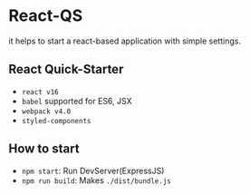 # React-QS
it helps to start a react-based application with simple settings.
## React Quick-Starter
- `react v16`
- `babel` supported for ES6, JSX
- `webpack v4.0`
- `styled-components`

## How to start
 - `npm start`: Run DevServer(ExpressJS)
 - `npm run build`: Makes `./dist/bundle.js`